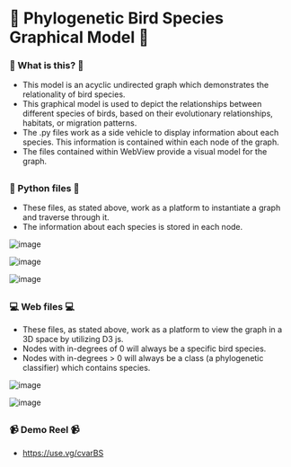 # :parrot: Phylogenetic Bird Species Graphical Model :parrot:


### :thinking: What is this? :thinking:
- This model is an acyclic undirected graph which demonstrates the relationality of bird species.
- This graphical model is used to depict the relationships between different species of birds, based on their evolutionary relationships, habitats, or migration patterns.
- The .py files work as a side vehicle to display information about each species. This information is contained within each node of the graph.
- The files contained within WebView provide a visual model for the graph.

##

### :snake: Python files :snake:
- These files, as stated above, work as a platform to instantiate a graph and traverse through it. 
- The information about each species is stored in each node.

![image](https://imgur.com/YWEJz7S.png)

![image](https://imgur.com/3NQRyyu.png)

![image](https://imgur.com/BTIT1Qq.png)

##

### :computer: Web files :computer:
- These files, as stated above, work as a platform to view the graph in a 3D space by utilizing D3 js.
- Nodes with in-degrees of 0 will always be a specific bird species.
- Nodes with in-degrees > 0 will always be a class (a phylogenetic classifier) which contains species.

![image](https://imgur.com/7j63bpQ.png)

![image](https://imgur.com/wMt77Fl.png)

##

### :video_camera: Demo Reel :video_camera:

- https://use.vg/cvarBS
